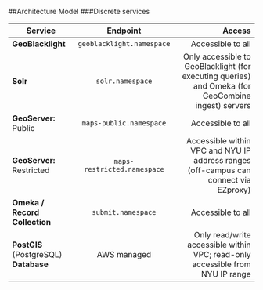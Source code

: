 ##Architecture Model
###Discrete services

| Service  | Endpoint  | Access  |
| ----------------- |:-------------:| -----:|
| **GeoBlacklight**| `geoblacklight.namespace`| Accessible to all|   
| **Solr**  |`solr.namespace`| Only accessible to GeoBlacklight (for executing queries) and Omeka (for GeoCombine ingest) servers
|**GeoServer:** Public| `maps-public.namespace` | Accessible to all |
| **GeoServer:** Restricted| `maps-restricted.namespace` | Accessible within VPC and NYU IP address ranges (off-campus can connect via EZproxy)|
| **Omeka / Record Collection**  | `submit.namespace`| Accessible to all
| **PostGIS** (PostgreSQL) **Database**  | AWS managed | Only read/write accessible within VPC; read-only accessible from NYU IP range

